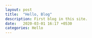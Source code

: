 ```yaml
---
layout: post
title:  "Hello, Blog"
description: First blog in this site.
date:   2020-03-01 16:17 +0530
categories: Hello
---
```


